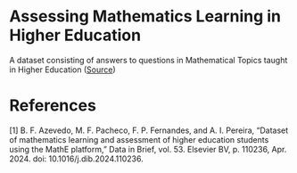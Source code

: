 # Assessing Mathematics Learning in Higher Education

A dataset consisting of answers to questions in Mathematical Topics taught in Higher Education ([Source](https://archive.ics.uci.edu/dataset/1031/dataset+for+assessing+mathematics+learning+in+higher+education))

# References

[1] B. F. Azevedo, M. F. Pacheco, F. P. Fernandes, and A. I. Pereira, “Dataset of mathematics learning and assessment of higher education students using the MathE platform,” Data in Brief, vol. 53. Elsevier BV, p. 110236, Apr. 2024. doi: 10.1016/j.dib.2024.110236.
